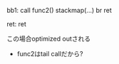 
bb1:
    call func2()
    stackmap(...)
    br ret

ret:
    ret

この場合optimized outされる
- func2はtail callだから?